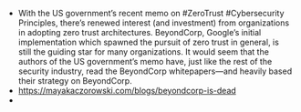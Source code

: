 - With the US government’s recent memo on #ZeroTrust #Cybersecurity Principles, there’s renewed interest (and investment) from organizations in adopting zero trust architectures. BeyondCorp, Google’s initial implementation which spawned the pursuit of zero trust in general, is still the guiding star for many organizations. It would seem that the authors of the US government’s memo have, just like the rest of the security industry, read the BeyondCorp whitepapers—and heavily based their strategy on BeyondCorp.
- https://mayakaczorowski.com/blogs/beyondcorp-is-dead
-